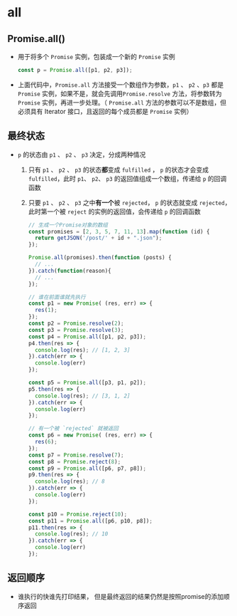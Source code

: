 # all

## Promise.all()

- 用于将多个 `Promise` 实例，包装成一个新的 `Promise` 实例

    ```js
    const p = Promise.all([p1, p2, p3]);
    ```

- 上面代码中，`Promise.all` 方法接受一个数组作为参数，`p1` 、 `p2` 、`p3` 都是 `Promise` 实例，如果不是，就会先调用`Promise.resolve` 方法，将参数转为 `Promise` 实例，再进一步处理。（ `Promise.all` 方法的参数可以不是数组，但必须具有 Iterator 接口，且返回的每个成员都是 `Promise` 实例）

## 最终状态

- `p` 的状态由 `p1` 、 `p2` 、 `p3` 决定，分成两种情况

    1. 只有 `p1` 、 `p2` 、 `p3` 的状态**都**变成 `fulfilled` ， `p` 的状态才会变成 `fulfilled`，此时 `p1`、 `p2`、 `p3` 的返回值组成一个数组，传递给 `p` 的回调函数

    2. 只要 `p1` 、 `p2` 、 `p3` 之中**有一个**被 `rejected`， `p` 的状态就变成 `rejected`，此时第一个被 `reject` 的实例的返回值，会传递给 `p` 的回调函数

        ```js
        // 生成一个Promise对象的数组
        const promises = [2, 3, 5, 7, 11, 13].map(function (id) {
          return getJSON('/post/' + id + ".json");
        });

        Promise.all(promises).then(function (posts) {
          // ...
        }).catch(function(reason){
          // ...
        });
        ```

        ```js
        // 谁在前面谁就先执行
        const p1 = new Promise( (res, err) => {
          res(1);
        });
        const p2 = Promise.resolve(2);
        const p3 = Promise.resolve(3);
        const p4 = Promise.all([p1, p2, p3]);
        p4.then(res => {
          console.log(res); // [1, 2, 3]
        }).catch(err => {
          console.log(err)
        });

        const p5 = Promise.all([p3, p1, p2]);
        p5.then(res => {
          console.log(res); // [3, 1, 2]
        }).catch(err => {
          console.log(err)
        });
        ```

        ```js
        // 有一个被 `rejected` 就被返回
        const p6 = new Promise( (res, err) => {
          res(6);
        });
        const p7 = Promise.resolve(7);
        const p8 = Promise.reject(8);
        const p9 = Promise.all([p6, p7, p8]);
        p9.then(res => {
          console.log(res); // 8
        }).catch(err => {
          console.log(err)
        });

        const p10 = Promise.reject(10);
        const p11 = Promise.all([p6, p10, p8]);
        p11.then(res => {
          console.log(res); // 10
        }).catch(err => {
          console.log(err)
        });
        ```

## 返回顺序

- 谁执行的快谁先打印结果， 但是最终返回的结果仍然是按照promise的添加顺序返回
